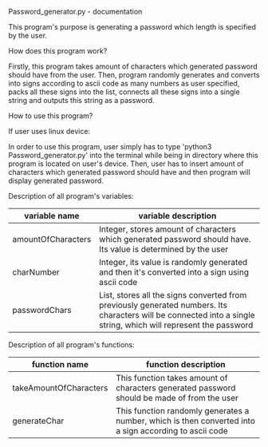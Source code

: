 Password_generator.py - documentation

This program's purpose is generating a password which length is specified by the user.

How does this program work?

Firstly, this program takes amount of characters which generated password should have from the user. Then, program randomly generates and converts into signs according to ascii code as many numbers as user specified, packs all these signs into the list, connects all these signs into a single string and outputs this string as a password.

How to use this program?

If user uses linux device:

In order to use this program, user simply has to type 'python3 Password_generator.py' into the terminal while being in directory where this program is located on user's device. Then, user has to insert amount of characters which generated password should have and then program will display generated password.

Description of all program's variables:

| variable name | variable description |
| ------------- | -------------------- |
| amountOfCharacters | Integer, stores amount of characters which generated password should have. Its value is determined by the user |
| charNumber | Integer, its value is randomly generated and then it's converted into a sign using ascii code |
| passwordChars | List, stores all the signs converted from previously generated numbers. Its characters will be connected into a single string, which will represent the password |

Description of all program's functions:

| function name | function description |
| ------------- | -------------------- |
| takeAmountOfCharacters | This function takes amount of characters generated password should be made of from the user |
| generateChar | This function randomly generates a number, which is then converted into a sign according to ascii code |
